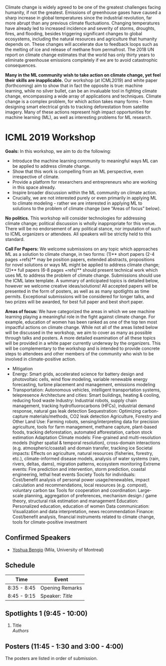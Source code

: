 Climate change is widely agreed to be one of the greatest challenges facing humanity, if not the greatest. Emissions of greenhouse gases have caused a sharp increase in global temperatures since the industrial revolution, far more abrupt than any previous climate fluctuations. Changing temperatures have already led to increased incidence and severity of storms, droughts, fires, and flooding, besides triggering significant changes to global ecosystems, including the natural resources and agriculture that humanity depends on. These changes will accelerate due to feedback loops such as the melting of ice and release of methane from permafrost. The 2018 UN report on climate change estimates that the world has only thirty years to eliminate greenhouse emissions completely if we are to avoid catastrophic consequences.

**Many in the ML community wish to take action on climate change, yet feel their skills are inapplicable.** Our workshop (at ICML2019) and white paper (forthcoming) aim to show that in fact the opposite is true: machine learning, while no silver bullet, can be an invaluable tool in fighting climate change, encompassing a wide array of applications and techniques. Climate change is a complex problem, for which action takes many forms - from designing smart electrical grids to tracking deforestation from satellite imagery. Many of these actions represent high impact opportunities for machine learning (ML), as well as interesting problems for ML research.

# ICML 2019 Workshop

**Goals:** In this workshop, we aim to do the following:
- Introduce the machine learning community to meaningful ways ML can be applied to address climate change.
- Show that this work is compelling from an ML perspective, even irrespective of climate.
- Provide a platform for researchers and entrepreneurs who are working in this space already.
- Inspire broader discussion within the ML community on climate action.
- Crucially, we are not interested purely or even primarily in applying ML to climate modeling - rather we are interested in applying ML to solutions to the problem of climate change (see “Areas of focus” below).

**No politics.** This workshop will consider technologies for addressing climate change; political discussion is wholly inappropriate for this venue. There will be no endorsement of any political stance, nor imputation of such to ICML organizers or attendees. All speakers will be strictly held to this standard.

**Call For Papers:** We welcome submissions on any topic which approaches ML as a solution to climate change, in two forms: (1)** short papers (2-4 pages +refs)** may be position papers, extended abstracts, propositions for novel solutions or ways ML might be applied to address climate change; (2)** full papers (6-8 pages +refs)** should present technical work which uses ML to address the problem of climate change. Submissions should use the ICML latex template. A summary of anticipated topics is detailed below, however we welcome creative ideas/solutions! All accepted papers will be presented in the form of posters, as well as as many spotlights as time permits. Exceptional submissions will be considered for longer talks, and two prizes will be awarded, for best full paper and best short paper.

**Areas of focus:** We have categorized the areas in which we see machine learning playing a meaningful role in the fight against climate change. For example, education of women has been ranked as one of the top ten most impactful actions on climate change. While not all of the areas listed below will be discussed in the workshop, we aim to cover as many as possible through talks and posters. A more detailed examination of all these topics will be provided in a white paper currently underway by the organizers. This will be complementary to the workshop and is intended to provide concrete steps to attendees and other members of the community who wish to be involved in climate-positive action.
- Mitigation
 - Energy: Smart grids, accelerated science for battery design and photovoltaic cells, wind flow modeling, variable renewable energy forecasting, turbine placement and management, emissions modeling
 - Transportation: Autonomous vehicles, intelligent transportation systems, telepresence
Architecture and cities: Smart buildings, heating & cooling, reducing food waste
Industry: Industrial robots, supply chain management, tracking hydrofluorocarbons (HFCs), industrial demand response, natural gas leak detection
Sequestration: Optimizing carbon-capture materials/methods, CO2 leak detection
Agriculture, Forestry and Other Land Use:  Farming robots, sensing/interpreting data for precision agriculture, tools for farm management, methane capture, plant-based foods, tracking deforestation, automated afforestation, carbon stock estimation
Adaptation
Climate models: Fine-grained and multi-resolution models (higher spatial & temporal resolution), cross-domain interactions (e.g. atmospheric/coastal) and domain transfer, tracking ice
Societal impacts: Effects on agriculture, natural resources (fisheries, forestry, etc.), climate-informed disease models, analysis of water systems (rain, rivers, deltas, dams), migration patterns, ecosystem monitoring
Extreme events: Fire prediction and intervention, storm prediction, coastal engineering, lethal heat events
Society
Tools for individuals: Cost/benefit analysis of personal power usage/renewables, impact calculation and recommendations, local resources (e.g. compost), voluntary carbon tax
Tools for cooperation and coordination: Large-scale planning, aggregation of preferences, mechanism design / game theory, structural risk estimation and management
Education: Personalized education, education of women
Data communication: Visualization and data interpretation, news recommendation
Finance: Cost/benefit analysis, financial instruments related to climate change, tools for climate-positive investment

 
## Confirmed Speakers
- [Yoshua Bengio](http://www.iro.umontreal.ca/~bengioy/yoshua_en/) (Mila, University of Montreal)

## Schedule

| Time | Event |
| --- | --- |
| 8:35 - 8:45 | Opening Remarks |
| 8:45 - 9:15 | Speaker: *Title* |


## Spotlights 1  (9:45 - 10:00)
1. Title    
*Authors*  

## Posters (11:45 - 1:30 and 3:00 - 4:00)
The posters are listed in order of submission.

